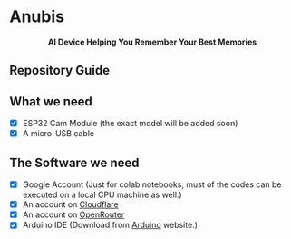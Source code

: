 # Anubis 

<p align="center"><strong>AI Device Helping You Remember Your Best Memories</strong></p>

## Repository Guide

## What we need

- [x] ESP32 Cam Module (the exact model will be added soon)
- [x] A micro-USB cable

## The Software we need 

- [x] Google Account (Just for colab notebooks, must of the codes can be executed on a local CPU machine as well.)
- [x] An account on [Cloudflare](https://cloudflare.com)
- [x] An account on [OpenRouter](https://openrouter.ai)
- [x] Arduino IDE (Download from [Arduino](https://arduino.cc) website.)